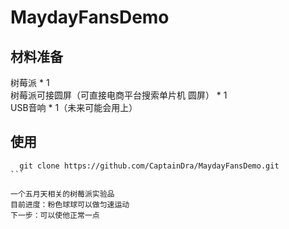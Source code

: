# MaydayFansDemo

## 材料准备    
树莓派 * 1     
树莓派可接圆屏（可直接电商平台搜索单片机 圆屏） * 1     
USB音响 * 1（未来可能会用上）

## 使用    
```
  git clone https://github.com/CaptainDra/MaydayFansDemo.git
​```

一个五月天相关的树莓派实验品
目前进度：粉色球球可以做匀速运动
下一步：可以使他正常一点
